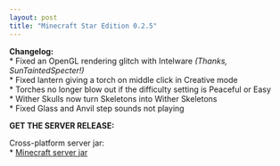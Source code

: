 ```yaml
---
layout: post
title: "Minecraft Star Edition 0.2.5"
---
```


**Changelog:**<br>
\* Fixed an OpenGL rendering glitch with Intelware <i>(Thanks, SunTaintedSpecter!)</i><br>
\* Fixed lantern giving a torch on middle click in Creative mode<br>
\* Torches no longer blow out if the difficulty setting is Peaceful or Easy<br>
\* Wither Skulls now turn Skeletons into Wither Skeletons<br>
\* Fixed Glass and Anvil step sounds not playing<br>

**GET THE SERVER RELEASE:**<br>

Cross-platform server jar:<br>
\* [Minecraft server jar](https://github.com/star-edition/star_edition-piston-meta/raw/master/0.2.5/star_edition0.2.5_server.jar)<br>